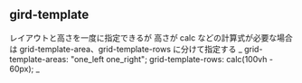 ## gird-template

レイアウトと高さを一度に指定できるが
高さが calc などの計算式が必要な場合は
grid-template-area、grid-template-rows に分けて指定する
_
grid-template-areas: "one_left one_right";
grid-template-rows: calc(100vh - 60px);
_
